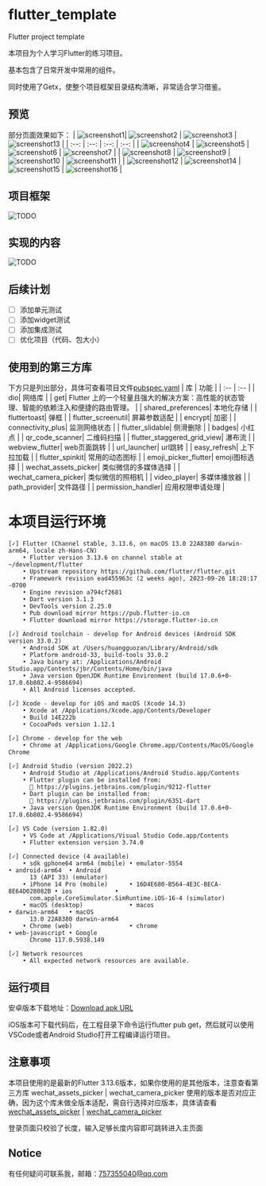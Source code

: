 # flutter_template
Flutter project template

本项目为个人学习Flutter的练习项目。

基本包含了日常开发中常用的组件。

同时使用了Getx，使整个项目框架目录结构清晰，非常适合学习借鉴。

## 预览
部分页面效果如下：
| ![screenshot1](preview/screenshot1.png)| ![screenshot2](preview/screenshot2.png)  | ![screenshot3](preview/screenshot3.png)  | ![screenshot13](preview/screenshot13.png)  |
| :--: | :--: | :--: | :--: |
| ![screenshot4](preview/screenshot4.png) | ![screenshot5](preview/screenshot5.png)  | ![screenshot6](preview/screenshot6.png)  | ![screenshot7](preview/screenshot7.png)  |
| ![screenshot8](preview/screenshot8.png) | ![screenshot9](preview/screenshot9.png)  | ![screenshot10](preview/screenshot10.png)  | ![screenshot11](preview/screenshot11.png)  |
| ![screenshot12](preview/screenshot12.png) | ![screenshot14](preview/screenshot14.png)  | ![screenshot15](preview/screenshot15.png)  | ![screenshot16](preview/screenshot16.png)  |

## 项目框架
![TODO](preview/flutter_template.png)


## 实现的内容
![TODO](preview/todo.png)

## 后续计划
* [ ] 添加单元测试
* [ ] 添加widget测试
* [ ] 添加集成测试
* [ ] 优化项目（代码、包大小）

## 使用到的第三方库
下方只是列出部分，具体可查看项目文件[pubspec.yaml](pubspec.yaml)
| 库 |  功能 |
| :-- | :-- |
| dio| 网络库 |
| get| Flutter 上的一个轻量且强大的解决方案：高性能的状态管理、智能的依赖注入和便捷的路由管理。 |
| shared_preferences| 本地化存储 |
| fluttertoast| 弹框 |
| flutter_screenutil| 屏幕参数适配 |
| encrypt| 加密 |
| connectivity_plus| 监测网络状态 |
| flutter_slidable| 侧滑删除 |
| badges| 小红点 |
| qr_code_scanner| 二维码扫描 |
| flutter_staggered_grid_view| 瀑布流 |
| webview_flutter| web页面跳转 |
| url_launcher| url跳转 |
| easy_refresh| 上下拉加载 |
| flutter_spinkit| 常用的动态图标 |
| emoji_picker_flutter| emoji图标选择 |
| wechat_assets_picker| 类似微信的多媒体选择 |
| wechat_camera_picker| 类似微信的照相机 |
| video_player| 多媒体播放器 |
| path_provider| 文件路径 |
| permission_handler| 应用权限申请处理 |


# 本项目运行环境

```Flutter
[✓] Flutter (Channel stable, 3.13.6, on macOS 13.0 22A8380 darwin-arm64, locale zh-Hans-CN)
    • Flutter version 3.13.6 on channel stable at ~/development/flutter
    • Upstream repository https://github.com/flutter/flutter.git
    • Framework revision ead455963c (2 weeks ago), 2023-09-26 18:28:17 -0700
    • Engine revision a794cf2681
    • Dart version 3.1.3
    • DevTools version 2.25.0
    • Pub download mirror https://pub.flutter-io.cn
    • Flutter download mirror https://storage.flutter-io.cn

[✓] Android toolchain - develop for Android devices (Android SDK version 33.0.2)
    • Android SDK at /Users/huangguozan/Library/Android/sdk
    • Platform android-33, build-tools 33.0.2
    • Java binary at: /Applications/Android Studio.app/Contents/jbr/Contents/Home/bin/java
    • Java version OpenJDK Runtime Environment (build 17.0.6+0-17.0.6b802.4-9586694)
    • All Android licenses accepted.

[✓] Xcode - develop for iOS and macOS (Xcode 14.3)
    • Xcode at /Applications/Xcode.app/Contents/Developer
    • Build 14E222b
    • CocoaPods version 1.12.1

[✓] Chrome - develop for the web
    • Chrome at /Applications/Google Chrome.app/Contents/MacOS/Google Chrome

[✓] Android Studio (version 2022.2)
    • Android Studio at /Applications/Android Studio.app/Contents
    • Flutter plugin can be installed from:
      🔨 https://plugins.jetbrains.com/plugin/9212-flutter
    • Dart plugin can be installed from:
      🔨 https://plugins.jetbrains.com/plugin/6351-dart
    • Java version OpenJDK Runtime Environment (build 17.0.6+0-17.0.6b802.4-9586694)

[✓] VS Code (version 1.82.0)
    • VS Code at /Applications/Visual Studio Code.app/Contents
    • Flutter extension version 3.74.0

[✓] Connected device (4 available)
    • sdk gphone64 arm64 (mobile) • emulator-5554                        • android-arm64  • Android
      13 (API 33) (emulator)
    • iPhone 14 Pro (mobile)      • 16D4E680-B564-4E3C-BECA-8E64D028082B • ios            •
      com.apple.CoreSimulator.SimRuntime.iOS-16-4 (simulator)
    • macOS (desktop)             • macos                                • darwin-arm64   • macOS
      13.0 22A8380 darwin-arm64
    • Chrome (web)                • chrome                               • web-javascript • Google
      Chrome 117.0.5938.149

[✓] Network resources
    • All expected network resources are available.
```

## 运行项目
安卓版本下载地址：[Download apk URL](https://www.pgyer.com/oaPPzN)

iOS版本可下载代码后，在工程目录下命令运行flutter pub get，然后就可以使用 VSCode或者Android Studio打开工程编译运行项目。

## 注意事项

本项目使用的是最新的Flutter 3.13.6版本，如果你使用的是其他版本，注意查看第三方库 wechat_assets_picker | wechat_camera_picker 使用的版本是否对应正确，因为这个库未做全版本适配，需自行选择对应版本，具体请查看[wechat_assets_picker](https://pub.dev/packages/wechat_assets_picker) | [wechat_camera_picker](https://pub.dev/packages/wechat_camera_picker)

登录页面只校验了长度，输入足够长度内容即可跳转进入主页面

## Notice
有任何疑问可联系我，邮箱：757355040@qq.com

